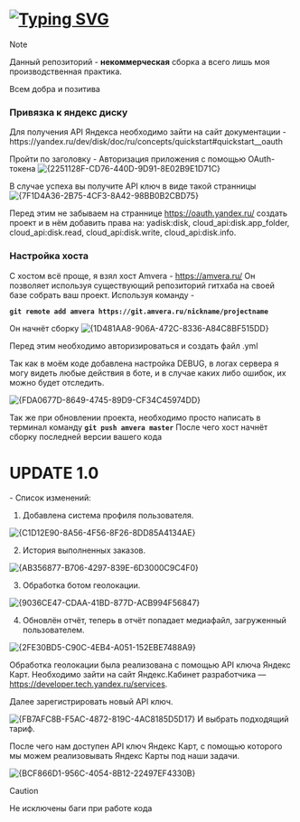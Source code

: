 # [![Typing SVG](https://readme-typing-svg.herokuapp.com?font=Fira+Code&weight=900&size=22&pause=1000&width=435&lines=%D0%A2%D0%B5%D0%BB%D0%B5%D0%B3%D1%80%D0%B0%D0%BC%D0%BC+%D0%B1%D0%BE%D1%82+%D0%B4%D0%BB%D1%8F+%D0%B7%D0%B0%D0%B3%D1%80%D1%83%D0%B7%D0%BA%D0%B8+%D0%BE%D1%82%D1%87%D1%91%D1%82%D0%BE%D0%B2)](https://git.io/typing-svg)
> [!NOTE]  
> Данный репозиторий - **некоммерческая** сборка а всего лишь моя производственная практика.
>
> Всем добра и позитива

<h3>Привязка к яндекс диску</h1>
Для получения API Яндекса необходимо зайти на сайт документации - https://yandex.ru/dev/disk/doc/ru/concepts/quickstart#quickstart__oauth

Пройти по заголовку - Авторизация приложения с помощью OAuth-токена
![{2251128F-CD76-440D-9D91-8E02B9E1D71C}](https://github.com/user-attachments/assets/2afbeb0c-3672-4425-9333-e61adc718b54)


В случае успеха вы получите API ключ в виде такой странницы 
![{7F1D4A36-2B75-4CF3-8A42-98BB0B2CBD75}](https://github.com/user-attachments/assets/d99bb2c5-b75d-4d8c-82f9-8a29ea2b25e9)


Перед этим не забываем на страннице https://oauth.yandex.ru/ создать проект и в нём добавить права на: yadisk:disk, cloud_api:disk.app_folder, cloud_api:disk.read, cloud_api:disk.write, cloud_api:disk.info.

<h3>Настройка хоста</h2>

С хостом всё проще, я взял хост Amvera - https://amvera.ru/
Он позволяет используя существующий репозиторий гитхаба на своей базе собрать ваш проект.
Используя команду -

**`git remote add amvera https://git.amvera.ru/nickname/projectname`** 

Он начнёт сборку 
![{1D481AA8-906A-472C-8336-A84C8BF515DD}](https://github.com/user-attachments/assets/001ea85c-a68d-420a-b001-1c7aaf9b261a)

Перед этим необходимо авторизироваться и создать файл .yml

Так как в моём коде добавлена настройка DEBUG, в логах сервера я могу видеть любые действия в боте, и в случае каких либо ошибок, их можно будет отследить.

![{FDA0677D-8649-4745-89D9-CF34C45974DD}](https://github.com/user-attachments/assets/4594c054-6dc2-4ecc-b588-98cd22a85c91)


Так же при обновлении проекта, необходимо просто написать в терминал команду **`git push amvera master`**
После чего хост начнёт сборку последней версии вашего кода

<h1>UPDATE 1.0</h1>
- Список изменений:

1. Добавлена система профиля пользователя.
   
![{C1D12E90-8A56-4F56-8F26-8DD85A4134AE}](https://github.com/user-attachments/assets/fd2e822f-fc72-44b3-80e4-c0af5882a38c)

2. История выполненных заказов.

![{AB356877-B706-4297-839E-6D3000C9C4F0}](https://github.com/user-attachments/assets/f48752db-cac0-4753-8475-f27c84f745ea)

3. Обработка ботом геолокации.

![{9036CE47-CDAA-41BD-877D-ACB994F56847}](https://github.com/user-attachments/assets/ed27fe4c-ac29-4ad5-8036-cb6646e64b1b)

4. Обновлён отчёт, теперь в отчёт попадает медиафайл, загруженный пользователем.

![{2FE30BD5-C90C-4EB4-A051-152EBE7488A9}](https://github.com/user-attachments/assets/33c202c9-d955-45f2-bbfe-ee5cabc3b1b1)

Обработка геолокации была реализована с помощью API ключа Яндекс Карт.
Необходимо зайти на сайт Яндекс.Кабинет разработчика — https://developer.tech.yandex.ru/services.

Далее зарегистрировать новый API ключ. 

![{FB7AFC8B-F5AC-4872-819C-4AC8185D5D17}](https://github.com/user-attachments/assets/4a5d9b4b-a25c-4b78-94b1-f916170f7045)
И выбрать подходящий тариф.

После чего нам доступен API ключ Яндекс Карт, с помощью которого мы можем реализовывать Яндекс Карты под наши задачи.

![{BCF866D1-956C-4054-8B12-22497EF4330B}](https://github.com/user-attachments/assets/8e96b75a-93a4-44a9-abf4-e0ff2c546759)





> [!CAUTION]
> 
> Не исключены баги при работе кода
>
> 
